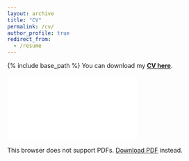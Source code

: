 ```yaml
---
layout: archive
title: "CV"
permalink: /cv/
author_profile: true
redirect_from:
  - /resume
---
```


{% include base_path %}
You can download my [**CV here**](https://donghyunkang.com/files/CV_DonghyunKang.pdf).


<object data="{{ site.url }}{{ site.baseurl }}/files/CV_DonghyunKang.pdf" type="application/pdf" width="1000px" height="1100px">
    <embed src="{{ site.url }}{{ site.baseurl }}/files/CV_DonghyunKang.pdf" type="application/pdf">
        <p>This browser does not support PDFs. <a href="{{ site.url }}{{ site.baseurl }}/files/CV_DonghyunKang.pdf">Download PDF</a> instead.</p>
    </embed>
</object>
